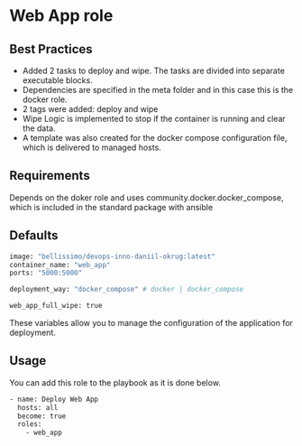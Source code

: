 # Web App role

## Best Practices
- Added 2 tasks to deploy and wipe. The tasks are divided into separate executable blocks.
- Dependencies are specified in the meta folder and in this case this is the docker role.
- 2 tags were added: deploy and wipe
- Wipe Logic is implemented to stop if the container is running and clear the data.
- A template was also created for the docker compose configuration file, which is delivered to managed hosts.

## Requirements
Depends on the doker role and uses community.docker.docker_compose, which is included in the standard package with ansible

## Defaults
```sh
image: "bellissimo/devops-inno-daniil-okrug:latest"
container_name: "web_app"
ports: "5000:5000"

deployment_way: "docker_compose" # docker | docker_compose

web_app_full_wipe: true
```

These variables allow you to manage the configuration of the application for deployment.

## Usage
You can add this role to the playbook as it is done below.

```sh
- name: Deploy Web App
  hosts: all
  become: true
  roles:
    - web_app

```